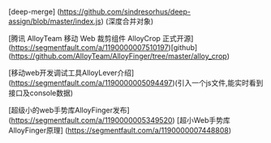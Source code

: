 
[deep-merge]
(https://github.com/sindresorhus/deep-assign/blob/master/index.js) (深度合并对象)

[腾讯 AlloyTeam 移动 Web 裁剪组件 AlloyCrop 正式开源]
(https://segmentfault.com/a/1190000007510197)[github]
(https://github.com/AlloyTeam/AlloyFinger/tree/master/alloy_crop)

[移动web开发调试工具AlloyLever介绍]
(https://segmentfault.com/a/1190000005094497)(引入一个js文件,能实时看到接口及console数据)

[超级小的web手势库AlloyFinger发布]
(https://segmentfault.com/a/1190000005349520)
[超小Web手势库AlloyFinger原理]
(https://segmentfault.com/a/1190000007448808)
